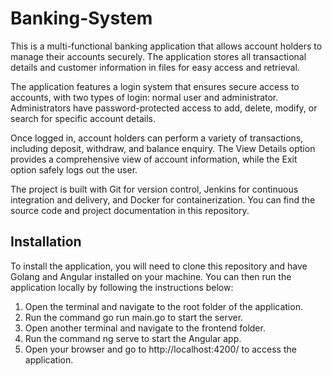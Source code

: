 # Banking-System


This is a multi-functional banking application that allows account holders to manage their accounts securely. The application stores all transactional details and customer information in files for easy access and retrieval.

The application features a login system that ensures secure access to accounts, with two types of login: normal user and administrator. Administrators have password-protected access to add, delete, modify, or search for specific account details.

Once logged in, account holders can perform a variety of transactions, including deposit, withdraw, and balance enquiry. The View Details option provides a comprehensive view of account information, while the Exit option safely logs out the user.

The project is built with Git for version control, Jenkins for continuous integration and delivery, and Docker for containerization. You can find the source code and project documentation in this repository.

## Installation

To install the application, you will need to clone this repository and have Golang and Angular installed on your machine. You can then run the application locally by following the instructions below:

1. Open the terminal and navigate to the root folder of the application.
2. Run the command go run main.go to start the server.
3. Open another terminal and navigate to the frontend folder.
4. Run the command ng serve to start the Angular app.
5. Open your browser and go to http://localhost:4200/ to access the application.
